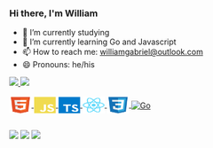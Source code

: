 ### Hi there, I'm William

- 🔭 I’m currently studying
- 🌱 I’m currently learning Go and Javascript
- 📫 How to reach me: williamgabriel@outlook.com
- 😄 Pronouns: he/his

<div>
        <a href="https://www.github.com/U-ilha">
        <img height="180em" src="https://github-readme-stats.vercel.app/api?username=u-ilha&show_icons=true&theme=buefy&include_all_commits=true&count_private=true"/>
        <img height="180em" src="https://github-readme-stats.vercel.app/api/top-langs/?username=u-ilha&layout=compact&langs_count=10&theme=buefy"/>
</div>  
<div style="display: inline_block"><br>
  <img align="center" alt="HTML" height="30" width="40" src="https://raw.githubusercontent.com/devicons/devicon/master/icons/html5/html5-original.svg">
  <img align="center" alt="RJs" height="30" width="40" src="https://raw.githubusercontent.com/devicons/devicon/master/icons/javascript/javascript-plain.svg">
  <img align="center" alt="Ts" height="30" width="40" src="https://raw.githubusercontent.com/devicons/devicon/master/icons/typescript/typescript-plain.svg">
  <img align="center" alt="React" height="30" width="40" src="https://raw.githubusercontent.com/devicons/devicon/master/icons/react/react-original.svg">
  <img align="center" alt="CSS" height="30" width="40" src="https://raw.githubusercontent.com/devicons/devicon/master/icons/css3/css3-original.svg">
   <img align="center" alt="Go" height="30" width="40" src="https://user-images.githubusercontent.com/3613230/41752586-476b0b24-7596-11e8-95fe-8fd3faa21e8a.png">
</div>
  
##
  
<div> 
  <a href="https://www.instagram.com/wilhogabriel/" target="_blank"><img src="https://img.shields.io/badge/-Instagram-%23E4405F?style=for-the-badge&logo=instagram&logoColor=white" target="_blank"></a>
  <a href = "mailto:williamgabriel.rl@gmail.com"><img src="https://img.shields.io/badge/-Gmail-%23333?style=for-the-badge&logo=gmail&logoColor=white" target="_blank"></a>
  <a href="https://www.linkedin.com/in/will-lima/" target="_blank"><img src="https://img.shields.io/badge/-LinkedIn-%230077B5?style=for-the-badge&logo=linkedin&logoColor=white" target="_blank"></a>
</div>  
